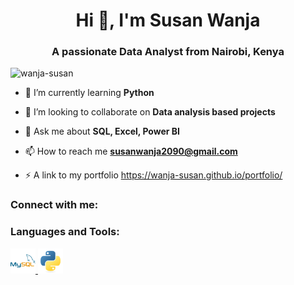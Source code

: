 
<h1 align="center">Hi 👋, I'm Susan Wanja</h1>
<h3 align="center">A passionate Data Analyst from Nairobi, Kenya</h3>

<p align="left"> <img src="https://komarev.com/ghpvc/?username=wanja-susan&label=Profile%20views&color=0e75b6&style=flat" alt="wanja-susan" /> </p>

- 🌱 I’m currently learning **Python**

- 👯 I’m looking to collaborate on **Data analysis based projects**

- 💬 Ask me about **SQL, Excel, Power BI**

- 📫 How to reach me **susanwanja2090@gmail.com**

- ⚡ A link to my portfolio https://wanja-susan.github.io/portfolio/

<h3 align="left">Connect with me:</h3>
<p align="left">
</p>

<h3 align="left">Languages and Tools:</h3>
<p align="left"> <a href="https://www.mysql.com/" target="_blank" rel="noreferrer"> <img src="https://raw.githubusercontent.com/devicons/devicon/master/icons/mysql/mysql-original-wordmark.svg" alt="mysql" width="40" height="40"/> </a> <a href="https://www.python.org" target="_blank" rel="noreferrer"> <img src="https://raw.githubusercontent.com/devicons/devicon/master/icons/python/python-original.svg" alt="python" width="40" height="40"/> </a> </p>

